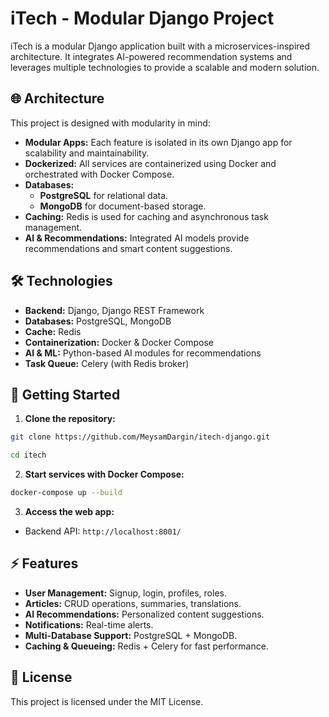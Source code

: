 # iTech - Modular Django Project

iTech is a modular Django application built with a microservices-inspired architecture. It integrates AI-powered recommendation systems and leverages multiple technologies to provide a scalable and modern solution.

## 🌐 Architecture

This project is designed with modularity in mind:

* **Modular Apps:** Each feature is isolated in its own Django app for scalability and maintainability.
* **Dockerized:** All services are containerized using Docker and orchestrated with Docker Compose.
* **Databases:**
  * **PostgreSQL** for relational data.
  * **MongoDB** for document-based storage.
* **Caching:** Redis is used for caching and asynchronous task management.
* **AI & Recommendations:** Integrated AI models provide recommendations and smart content suggestions.

## 🛠️ Technologies

* **Backend:** Django, Django REST Framework
* **Databases:** PostgreSQL, MongoDB
* **Cache:** Redis
* **Containerization:** Docker & Docker Compose
* **AI & ML:** Python-based AI modules for recommendations
* **Task Queue:** Celery (with Redis broker)

## 💾 Getting Started

1. **Clone the repository:**

```bash
git clone https://github.com/MeysamDargin/itech-django.git

cd itech
```

2. **Start services with Docker Compose:**

```bash
docker-compose up --build
```

3. **Access the web app:**

* Backend API: `http://localhost:8001/`

## ⚡ Features

* **User Management:** Signup, login, profiles, roles.
* **Articles:** CRUD operations, summaries, translations.
* **AI Recommendations:** Personalized content suggestions.
* **Notifications:** Real-time alerts.
* **Multi-Database Support:** PostgreSQL + MongoDB.
* **Caching & Queueing:** Redis + Celery for fast performance.


## 📜 License

This project is licensed under the MIT License.
